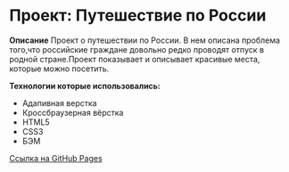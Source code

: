 # Проект: Путешествие по России

**Описание**
Проект о путешествии по России. В нем описана проблема того,что российские граждане довольно редко проводят отпуск в родной стране.Проект показывает и описывает красивые места, которые можно посетить.

**Технологии которые использовались:**
* Адапивная верстка
* Кроссбраузерная вёрстка
* HTML5
* CSS3
* БЭМ

[Ссылка на GitHub Pages](https://ritarixter.github.io/russian-travel/index.html)


